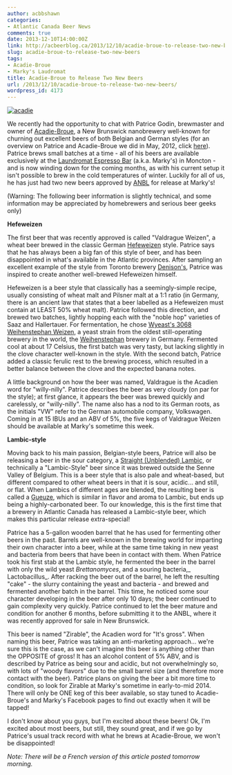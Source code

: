 ```yaml
---
author: acbbshawn
categories:
- Atlantic Canada Beer News
comments: true
date: 2013-12-10T14:00:00Z
link: http://acbeerblog.ca/2013/12/10/acadie-broue-to-release-two-new-beers/
slug: acadie-broue-to-release-two-new-beers
tags:
- Acadie-Broue
- Marky's Laudromat
title: Acadie-Broue to Release Two New Beers
url: /2013/12/10/acadie-broue-to-release-two-new-beers/
wordpress_id: 4173
---
```


[![acadie](http://acbeerblog.ca/wp-content/uploads/2013/12/acadie.jpg?w=300)](http://acbeerblog.ca/wp-content/uploads/2013/12/acadie.jpg)

We recently had the opportunity to chat with Patrice Godin, brewmaster and owner of [Acadie-Broue](https://www.facebook.com/pages/Acadie-Broue/176759632361301), a New Brunswick nanobrewery well-known for churning out excellent beers of both Belgian and German styles (for an overview on Patrice and Acadie-Broue we did in May, 2012, click [here](http://atlanticcanadabeerblog.wordpress.com/2012/05/09/the-story-of-acadie-broue-moncton-n-b/)). Patrice brews small batches at a time - all of his beers are available exclusively at the [Laundromat Espresso Bar](https://www.facebook.com/groups/2429282830/) (a.k.a. Marky's) in Moncton - and is now winding down for the coming months, as with his current setup it isn't possible to brew in the cold temperatures of winter. Luckily for all of us, he has just had two new beers approved by [ANBL](http://www.nbliquor.com/) for release at Marky's!

(Warning: The following beer information is slightly technical, and some information may be appreciated by homebrewers and serious beer geeks only)

**Hefeweizen**

The first beer that was recently approved is called "Valdrague Weizen", a wheat beer brewed in the classic German [Hefeweizen](http://www.bjcp.org/2008styles/style15.php#1a) style. Patrice says that he has always been a big fan of this style of beer, and has been disappointed in what's available in the Atlantic provinces. After sampling an excellent example of the style from Toronto brewery [Denison's](http://www.denisons.ca/Denisons_Brewing_Company/Welcome.html), Patrice was inspired to create another well-brewed Hefeweizen himself.

Hefeweizen is a beer style that classically has a seemingly-simple recipe, usually consisting of wheat malt and Pilsner malt at a 1:1 ratio (in Germany, there is an ancient law that states that a beer labelled as a Hefeweizen must contain at LEAST 50% wheat malt). Patrice followed this direction, and brewed two batches, lightly hopping each with the "noble hop" varieties of Saaz and Hallertauer. For fermentation, he chose [Wyeast's 3068 Weihenstephan Weizen](http://www.wyeastlab.com/rw_yeaststrain_detail.cfm?ID=135), a yeast strain from the oldest still-operating brewery in the world, the [Weihenstephan](http://weihenstephaner.de/site.php?lang=eng) brewery in Germany. Fermented cool at about 17 Celsius, the first batch was very tasty, but lacking slightly in the clove character well-known in the style. With the second batch, Patrice added a classic ferulic rest to the brewing process, which resulted in a better balance between the clove and the expected banana notes.

A little background on how the beer was named, Valdrague is the Acadien word for "willy-nilly". Patrice describes the beer as very cloudy (on par for the style); at first glance, it appears the beer was brewed quickly and carelessly, or "willy-nilly". The name also has a nod to its German roots, as the initials "VW" refer to the German automobile company, Volkswagen. Coming in at 15 IBUs and an ABV of 5%, the five kegs of Valdrague Weizen should be available at Marky's sometime this week.

**Lambic-style**

Moving back to his main passion, Belgian-style beers, Patrice will also be releasing a beer in the sour category, a [Straight (Unblended) Lambic](http://www.bjcp.org/2008styles/style17.php#1d), or technically a "Lambic-Style" beer since it was brewed outside the Senne Valley of Belgium. This is a beer style that is also pale and wheat-based, but different compared to other wheat beers in that it is sour, acidic... and still, or flat. When Lambics of different ages are blended, the resulting beer is called a [Gueuze](http://www.bjcp.org/2008styles/style17.php#1e), which is similar in flavor and aroma to Lambic, but ends up being a highly-carbonated beer. To our knowledge, this is the first time that a brewery in Atlantic Canada has released a Lambic-style beer, which makes this particular release extra-special!

Patrice has a 5-gallon wooden barrel that he has used for fermenting other beers in the past. Barrels are well-known in the brewing world for imparting their own character into a beer, while at the same time taking in new yeast and bacteria from beers that have been in contact with them. When Patrice took his first stab at the Lambic style, he fermented the beer in the barrel with only the wild yeast _Brettanomyces_, and a souring bacteria,_ Lactobacillus_. After racking the beer out of the barrel, he left the resulting "cake" - the slurry containing the yeast and bacteria - and brewed and fermented another batch in the barrel. This time, he noticed some sour character developing in the beer after only 10 days; the beer continued to gain complexity very quickly. Patrice continued to let the beer mature and condition for another 6 months, before submitting it to the ANBL, where it was recently approved for sale in New Brunswick.

This beer is named "Zirable", the Acadien word for "It's gross". When naming this beer, Patrice was taking an anti-marketing approach... we're sure this is the case, as we can't imagine this beer is anything other than the OPPOSITE of gross! It has an alcohol content of 5% ABV, and is described by Patrice as being sour and acidic, but not overwhelmingly so, with lots of "woody flavors" due to the small barrel size (and therefore more contact with the beer). Patrice plans on giving the beer a bit more time to condition, so look for Zirable at Marky's sometime in early-to-mid 2014. There will only be ONE keg of this beer available, so stay tuned to Acadie-Broue's and Marky's Facebook pages to find out exactly when it will be tapped!

I don't know about you guys, but I'm excited about these beers! Ok, I'm excited about most beers, but still, they sound great, and if we go by Patrice's usual track record with what he brews at Acadie-Broue, we won't be disappointed!

_Note: There will be a French version of this article posted tomorrow morning._
